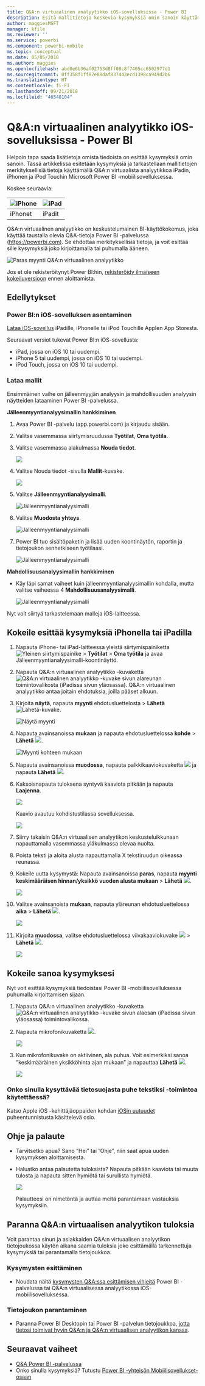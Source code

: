 ```yaml
---
title: Q&A:n virtuaalinen analyytikko iOS-sovelluksissa - Power BI
description: Esitä mallitietoja koskevia kysymyksiä omin sanoin käyttämällä Q&A:n virtuaalista analyytikkoa iOS-laitteen Power BI -mobiilisovelluksessa.
author: maggiesMSFT
manager: kfile
ms.reviewer: ''
ms.service: powerbi
ms.component: powerbi-mobile
ms.topic: conceptual
ms.date: 05/05/2018
ms.author: maggies
ms.openlocfilehash: abd0e6b36af02753d8ff08c8f7405cc6502977d1
ms.sourcegitcommit: 0ff358f1ff87e88daf837443ecd1398ca949d2b6
ms.translationtype: HT
ms.contentlocale: fi-FI
ms.lasthandoff: 09/21/2018
ms.locfileid: "46548104"
---
```

# <a name="qa-virtual-analyst-in-ios-apps---power-bi"></a>Q&A:n virtuaalinen analyytikko iOS-sovelluksissa - Power BI

Helpoin tapa saada lisätietoja omista tiedoista on esittää kysymyksiä omin sanoin. Tässä artikkelissa esitetään kysymyksiä ja tarkastellaan mallitietojen merkityksellisiä tietoja käyttämällä Q&A:n virtuaalista analyytikkoa iPadin, iPhonen ja iPod Touchin Microsoft Power BI -mobiilisovelluksessa. 

Koskee seuraavia:

| ![iPhone](./media/mobile-apps-ios-qna/iphone-logo-50-px.png) | ![iPad](./media/mobile-apps-ios-qna/ipad-logo-50-px.png) |
|:--- |:--- |
| iPhonet |iPadit |

Q&A:n virtuaalinen analyytikko on keskustelumainen BI-käyttökokemus, joka käyttää taustalla olevia Q&A-tietoja Power BI -palvelussa [(https://powerbi.com)](https://powerbi.com). Se ehdottaa merkityksellisiä tietoja, ja voit esittää sille kysymyksiä joko kirjoittamalla tai puhumalla ääneen.

![Paras myynti Q&A:n virtuaalinen analyytikko](./media/mobile-apps-ios-qna/power-bi-ios-q-n-a-top-sale-intro.png)

Jos et ole rekisteröitynyt Power BI:hin, [rekisteröidy ilmaiseen kokeiluversioon](https://app.powerbi.com/signupredirect?pbi_source=web) ennen aloittamista.

## <a name="prerequisites"></a>Edellytykset

### <a name="install-the-power-bi-for-ios-app"></a>Power BI:n iOS-sovelluksen asentaminen
[Lataa iOS-sovellus](http://go.microsoft.com/fwlink/?LinkId=522062 "Lataa iPhone-sovellus") iPadille, iPhonelle tai iPod Touchille Applen App Storesta.

Seuraavat versiot tukevat Power BI:n iOS-sovellusta:
- iPad, jossa on iOS 10 tai uudempi.
- iPhone 5 tai uudempi, jossa on iOS 10 tai uudempi. 
- iPod Touch, jossa on iOS 10 tai uudempi.

### <a name="download-samples"></a>Lataa mallit
Ensimmäinen vaihe on jälleenmyyjän analyysin ja mahdollisuuden analyysin näytteiden lataaminen Power BI -palvelussa.

**Jälleenmyyntianalyysimallin hankkiminen**

1. Avaa Power BI -palvelu (app.powerbi.com) ja kirjaudu sisään.

2. Valitse vasemmassa siirtymisruudussa **Työtilat**, **Oma työtila**.

3. Valitse vasemmassa alakulmassa **Nouda tiedot**.
   
    ![](media/mobile-apps-ios-qna/power-bi-get-data.png)

3. Valitse Nouda tiedot -sivulla **Mallit**-kuvake.
   
   ![](media/mobile-apps-ios-qna/power-bi-samples-icon.png)

4. Valitse **Jälleenmyyntianalyysimalli**.
 
    ![Jälleenmyyntianalyysimalli](./media/mobile-apps-ios-qna/power-bi-rs.png)
 
8. Valitse **Muodosta yhteys**.  
  
   ![Jälleenmyyntianalyysimalli](./media/mobile-apps-ios-qna/retail16.png)
   
5. Power BI tuo sisältöpaketin ja lisää uuden koontinäytön, raportin ja tietojoukon senhetkiseen työtilaasi.
   
   ![Jälleenmyyntianalyysimalli](./media/mobile-apps-ios-qna/power-bi-service-retail-sample.png)

**Mahdollisuusanalyysimallin hankkiminen**

- Käy läpi samat vaiheet kuin jälleenmyyntianalyysimallin kohdalla, mutta valitse vaiheessa 4 **Mahdollisuusanalyysimalli**.

    ![Jälleenmyyntianalyysimalli](./media/mobile-apps-ios-qna/power-bi-oa.png)
  
Nyt voit siirtyä tarkastelemaan malleja iOS-laitteessa.

## <a name="try-asking-questions-on-your-iphone-or-ipad"></a>Kokeile esittää kysymyksiä iPhonella tai iPadilla
1. Napauta iPhone- tai iPad-laitteessa yleistä siirtymispainiketta ![Yleinen siirtymispainike](./media/mobile-apps-ios-qna/power-bi-iphone-global-nav-button.png) > **Työtilat** > **Oma työtila** ja avaa Jälleenmyyntianalyysimalli-koontinäyttö.

2. Napauta Q&A:n virtuaalinen analyytikko -kuvaketta ![Q&A:n virtuaalinen analyytikko -kuvake](././media/mobile-apps-ios-qna/power-bi-ios-q-n-a-icon.png) sivun alareunan toimintovalikosta (iPadissa sivun yläosassa).
     Q&A:n virtuaalinen analyytikko antaa joitain ehdotuksia, joilla pääset alkuun.
3. Kirjoita **näytä**, napauta **myynti** ehdotusluettelosta > **Lähetä** ![Lähetä-kuvake](./media/mobile-apps-ios-qna/power-bi-ios-qna-send-icon.png).

    ![Näytä myynti](./media/mobile-apps-ios-qna/power-bi-ios-q-n-a-show-sales.png)
4. Napauta avainsanoissa **mukaan** ja napauta ehdotusluettelossa **kohde** > **Lähetä** ![](./media/mobile-apps-ios-qna/power-bi-ios-qna-send-icon.png).

    ![Myynti kohteen mukaan](./media/mobile-apps-ios-qna/power-bi-ios-q-n-a-sale-by-item.png)
5. Napauta avainsanoissa **muodossa**, napauta palkkikaaviokuvaketta ![](./media/mobile-apps-ios-qna/power-bi-ios-q-n-a-column-chart-icon.png) ja napauta **Lähetä** ![](./media/mobile-apps-ios-qna/power-bi-ios-qna-send-icon.png).
6. Kaksoisnapauta tuloksena syntyvä kaaviota pitkään ja napauta **Laajenna**.

    ![](media/mobile-apps-ios-qna/power-bi-ios-q-n-a-tap-expand-feedback.png)

    Kaavio avautuu kohdistustilassa sovelluksessa.

    ![](media/mobile-apps-ios-qna/power-bi-ios-q-n-a-expanded-chart.png)
7. Siirry takaisin Q&A:n virtuaalisen analyytikon keskusteluikkunaan napauttamalla vasemmassa yläkulmassa olevaa nuolta.
8. Poista teksti ja aloita alusta napauttamalla X tekstiruudun oikeassa reunassa.
9. Kokeile uutta kysymystä: Napauta avainsanoissa **paras**, napauta **myynti keskimääräisen hinnan/yksikkö vuoden alusta mukaan** > **Lähetä** ![](./media/mobile-apps-ios-qna/power-bi-ios-qna-send-icon.png).

    ![](media/mobile-apps-ios-qna/power-bi-ios-q-n-a-top-sale-2.png)
10. Valitse avainsanoista **mukaan**, napauta yläreunan ehdotusluettelossa **aika** > **Lähetä** ![](./media/mobile-apps-ios-qna/power-bi-ios-qna-send-icon.png).

     ![](media/mobile-apps-ios-qna/power-bi-ios-q-n-a-top-sale-by-time.png)
11. Kirjoita **muodossa**, valitse ehdotusluettelossa viivakaaviokuvake ![](./media/mobile-apps-ios-qna/power-bi-ios-q-n-a-line-chart-icon.png) > **Lähetä** ![](./media/mobile-apps-ios-qna/power-bi-ios-qna-send-icon.png).

    ![](media/mobile-apps-ios-qna/power-bi-ios-q-n-a-top-sale-as-line.png)

## <a name="try-saying-your-questions"></a>Kokeile sanoa kysymyksesi
Nyt voit esittää kysymyksiä tiedoistasi Power BI -mobiilisovelluksessa puhumalla kirjoittamisen sijaan.

1. Napauta Q&A:n virtuaalinen analyytikko -kuvaketta ![Q&A:n virtuaalinen analyytikko -kuvake](././media/mobile-apps-ios-qna/power-bi-ios-q-n-a-icon.png) sivun alaosan (iPadissa sivun yläosassa) toimintovalikossa.
2. Napauta mikrofonikuvaketta ![](media/mobile-apps-ios-qna/power-bi-ios-qna-mic-icon.png).

    ![](media/mobile-apps-ios-qna/power-bi-ios-qna-mic-on.png)

1. Kun mikrofonikuvake on aktiivinen, ala puhua. Voit esimerkiksi sanoa ”keskimääräinen yksikköhinta ajan mukaan” ja napauttaa **Lähetä** ![](./media/mobile-apps-ios-qna/power-bi-ios-qna-send-icon.png).

    ![](media/mobile-apps-ios-qna/power-bi-ios-qna-speech-complete.png)

### <a name="questions-about-privacy-when-using-speech-to-text"></a>Onko sinulla kysyttävää tietosuojasta puhe tekstiksi -toimintoa käytettäessä?
Katso Apple iOS -kehittäjäoppaiden kohdan [iOSin uutuudet](https://go.microsoft.com/fwlink/?linkid=845624) puheentunnistusta käsittelevä osio.

## <a name="help-and-feedback"></a>Ohje ja palaute
* Tarvitsetko apua? Sano ”Hei” tai ”Ohje”, niin saat apua uuden kysymyksen aloittamisesta.
* Haluatko antaa palautetta tuloksista? Napauta pitkään kaaviota tai muuta tulosta ja napauta sitten hymiötä tai surullista hymiötä.

    ![](media/mobile-apps-ios-qna/power-bi-ios-q-n-a-tap-feedback.png)

    Palautteesi on nimetöntä ja auttaa meitä parantamaan vastauksia kysymyksiin.

## <a name="enhance-your-qa-virtual-analyst-results"></a>Paranna Q&A:n virtuaalisen analyytikon tuloksia
Voit parantaa sinun ja asiakkaiden Q&A:n virtuaalisen analyytikon tietojoukossa käytön aikana saamia tuloksia joko esittämällä tarkennettuja kysymyksiä tai parantamalla tietojoukkoa.

### <a name="how-to-ask-questions"></a>Kysymysten esittäminen
* Noudata näitä [kysymysten Q&A:ssa esittämisen vihjeitä](../end-user-q-and-a-tips.md) Power BI -palvelussa tai Q&A:n virtuaalisessa analyytikossa iOS-mobiilisovelluksessa.

### <a name="how-to-enhance-the-dataset"></a>Tietojoukon parantaminen
* Paranna Power BI Desktopin tai Power BI -palvelun tietojoukkoa, [jotta tietosi toimivat hyvin Q&A:n ja Q&A:n virtuaalisen analyytikon kanssa](../../service-prepare-data-for-q-and-a.md).

## <a name="next-steps"></a>Seuraavat vaiheet
* [Q&A Power BI -palvelussa](../end-user-q-and-a.md)
* Onko sinulla kysymyksiä? Tutustu [Power BI -yhteisön Mobiilisovellukset-osaan](https://go.microsoft.com/fwlink/?linkid=839277)
